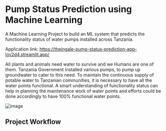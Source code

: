 # Pump Status Prediction using Machine Learning
A Machine Learning Project to build an ML system that predicts the functionality status of water pumps installed across Tanzania.

Application link: https://theingale-pump-status-prediction-app-lov2d4.streamlit.app/


All plants and animals need water to survive and we Humans are one of them. Tanzania Government installed various pumps, to pump up groundwater to cater to this need. To maintain the continuous supply of potable water to Tanzanian communities, it is necessary to have all the water points functional. A smart understanding of functionality status can help in planning the maintenance work of water points and efforts could be done accordingly to have 100% functional water points.

 


![image](https://user-images.githubusercontent.com/98829449/207081173-8e2549d2-1096-4705-ba86-c518fea8b95a.png)


<h2>Project Workflow</h2>
